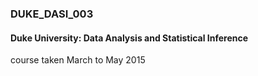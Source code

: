 ### DUKE_DASI_003
#### Duke University: Data Analysis and Statistical Inference

course taken March to May 2015  


